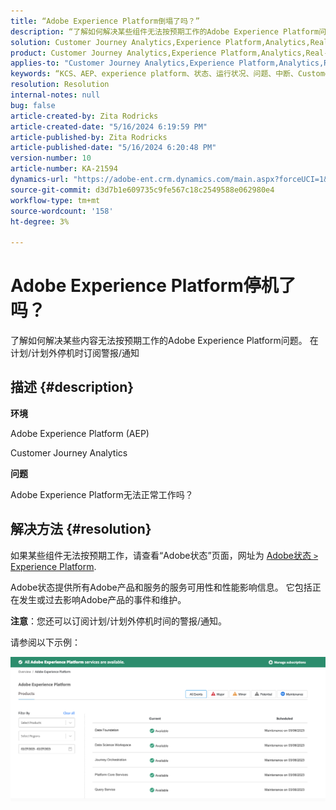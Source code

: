 ```yaml
---
title: “Adobe Experience Platform倒塌了吗？”
description: “了解如何解决某些组件无法按预期工作的Adobe Experience Platform问题。 在计划/计划外停机时订阅警报/通知”
solution: Customer Journey Analytics,Experience Platform,Analytics,Real-Time Customer Data Platform
product: Customer Journey Analytics,Experience Platform,Analytics,Real-Time Customer Data Platform
applies-to: "Customer Journey Analytics,Experience Platform,Analytics,Real-Time Customer Data Platform"
keywords: “KCS、AEP、experience platform、状态、运行状况、问题、中断、Customer Journey Analytics、experience platform故障”
resolution: Resolution
internal-notes: null
bug: false
article-created-by: Zita Rodricks
article-created-date: "5/16/2024 6:19:59 PM"
article-published-by: Zita Rodricks
article-published-date: "5/16/2024 6:20:48 PM"
version-number: 10
article-number: KA-21594
dynamics-url: "https://adobe-ent.crm.dynamics.com/main.aspx?forceUCI=1&pagetype=entityrecord&etn=knowledgearticle&id=5710a4e6-b013-ef11-9f89-6045bd0298d4"
source-git-commit: d3d7b1e609735c9fe567c18c2549588e062980e4
workflow-type: tm+mt
source-wordcount: '158'
ht-degree: 3%

---
```


# Adobe Experience Platform停机了吗？


了解如何解决某些内容无法按预期工作的Adobe Experience Platform问题。 在计划/计划外停机时订阅警报/通知

## 描述 {#description}


<b>环境</b>

Adobe Experience Platform (AEP)

Customer Journey Analytics

<b>问题</b>

Adobe Experience Platform无法正常工作吗？


## 解决方法 {#resolution}


如果某些组件无法按预期工作，请查看“Adobe状态”页面，网址为 [Adobe状态 `>`  Experience Platform](https://status.adobe.com/cloud/experience_platform#/).

Adobe状态提供所有Adobe产品和服务的服务可用性和性能影响信息。 它包括正在发生或过去影响Adobe产品的事件和维护。

<b>注意</b>：您还可以订阅计划/计划外停机时间的警报/通知。

请参阅以下示例：

![](assets/dc4ebf6a-94b6-ed11-83fe-6045bd006a22.png)
